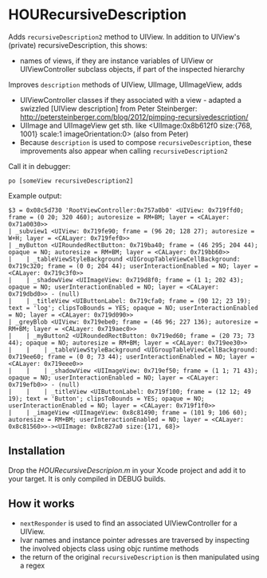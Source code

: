 HOURecursiveDescription
=======================

Adds `recursiveDescription2` method to UIView. In addition to UIView's (private) recursiveDescription, this shows:
- names of views, if they are instance variables of UIView or UIViewController subclass objects, if part of the inspected hierarchy

Improves `description` methods of UIView, UIImage, UIImageView, adds
- UIViewController classes if they associated with a view - adapted a swizzled [UIView description] from Peter Steinberger: http://petersteinberger.com/blog/2012/pimping-recursivedescription/
- UIImage and UIImageView get sth. like <UIImage:0x8b612f0 size:{768, 1001} scale:1 imageOrientation:0> (also from Peter)
- Because `description` is used to compose `recursiveDescription`, these improvements also appear when calling `recursiveDescription2`

Call it in debugger:

    po [someView recursiveDescription2]
    
Example output:

    $3 = 0x08c5d730 'RootViewController:0x757a0b0' <UIView: 0x719ffd0; frame = (0 20; 320 460); autoresize = RM+BM; layer = <CALayer: 0x71a0030>>
    | _subview1 <UIView: 0x719fe90; frame = (96 20; 128 27); autoresize = W+H; layer = <CALayer: 0x719fef0>>
    | _myButton <UIRoundedRectButton: 0x719ba40; frame = (46 295; 204 44); opaque = NO; autoresize = RM+BM; layer = <CALayer: 0x719bb60>>
    |    | _tableViewStyleBackground <UIGroupTableViewCellBackground: 0x719c320; frame = (0 0; 204 44); userInteractionEnabled = NO; layer = <CALayer: 0x719c3f0>>
    |    | _shadowView <UIImageView: 0x719d8f0; frame = (1 1; 202 43); opaque = NO; userInteractionEnabled = NO; layer = <CALayer: 0x719dbd0>> - (null)
    |    | _titleView <UIButtonLabel: 0x719cfa0; frame = (90 12; 23 19); text = 'log'; clipsToBounds = YES; opaque = NO; userInteractionEnabled = NO; layer = <CALayer: 0x719d090>>
    | _greyBlob <UIView: 0x719ebe0; frame = (46 96; 227 136); autoresize = RM+BM; layer = <CALayer: 0x719aec0>>
    |    | _myButton2 <UIRoundedRectButton: 0x719ed60; frame = (20 73; 73 44); opaque = NO; autoresize = RM+BM; layer = <CALayer: 0x719ee30>>
    |    |    | _tableViewStyleBackground <UIGroupTableViewCellBackground: 0x719ee60; frame = (0 0; 73 44); userInteractionEnabled = NO; layer = <CALayer: 0x719eee0>>
    |    |    | _shadowView <UIImageView: 0x719ef50; frame = (1 1; 71 43); opaque = NO; userInteractionEnabled = NO; layer = <CALayer: 0x719efb0>> - (null)
    |    |    | _titleView <UIButtonLabel: 0x719f100; frame = (12 12; 49 19); text = 'Button'; clipsToBounds = YES; opaque = NO; userInteractionEnabled = NO; layer = <CALayer: 0x719f1f0>>
    |    | _imageView <UIImageView: 0x8c81490; frame = (101 9; 106 60); autoresize = RM+BM; userInteractionEnabled = NO; layer = <CALayer: 0x8c81560>>-><UIImage: 0x8c827a0 size:{171, 68}>
   
Installation
------------
Drop the *HOURecursiveDescripion.m* in your Xcode project and add it to your target. It is only compiled in DEBUG builds.

How it works
------------
- `nextResponder` is used to find an associated UIViewController for a UIView.
- Ivar names and instance pointer adresses are traversed by inspecting the involved objects class using objc runtime methods
- the return of the original `recursiveDescription` is then manipulated using a regex

